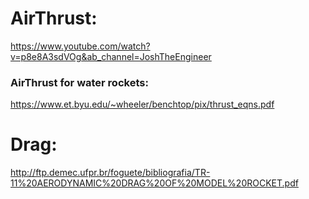

# AirThrust:
https://www.youtube.com/watch?v=p8e8A3sdVOg&ab_channel=JoshTheEngineer
### AirThrust for water rockets:
https://www.et.byu.edu/~wheeler/benchtop/pix/thrust_eqns.pdf

# Drag:
http://ftp.demec.ufpr.br/foguete/bibliografia/TR-11%20AERODYNAMIC%20DRAG%20OF%20MODEL%20ROCKET.pdf
